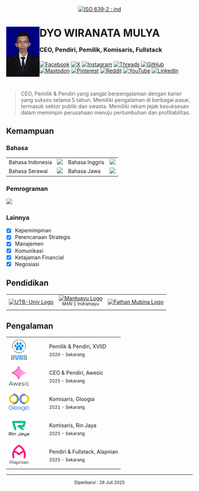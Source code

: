 <p align="center"><a target="_blank" title="Indonesian" href="https://www.loc.gov/standards/iso639-2/php/langcodes_name.php?iso_639_1=id"><img alt="ISO 639-2 : ind" src="https://img.shields.io/badge/🌐%20id-333?style=for-the-badge"/></a></p>

<h1>
    <img alt="Dyon" src="assets/pictures/dyon.png" align="left" height="135" />
    DYO WIRANATA MULYA<br>
    <sub><small><small>CEO, Pendiri, Pemilik, Komisaris, Fullstack</small></small></sup>
</h1>

<p>
    <a target="_blank" title="Facebook" href="javasript:void(0)"><img alt="Facebook" src="https://img.shields.io/badge/-%231877F2.svg?style=badge&logo=Facebook&logoColor=white"/></a>
    <a target="_blank" title="Twitter / X" href="javasript:void(0)"><img alt="X" src="https://img.shields.io/badge/-%23000000.svg?style=badge&logo=X&logoColor=white"/></a>
    <a target="_blank" title="Instagram" href="javasript:void(0)"><img alt="Instagram" src="https://img.shields.io/badge/-%23E4405F.svg?style=badge&logo=Instagram&logoColor=white"/></a>
    <a target="_blank" title="Threads" href="javasript:void(0)"><img alt="Threads" src="https://img.shields.io/badge/-000000?style=badge&logo=Threads&logoColor=white"/></a>
    <a target="_blank" title="GitHub" href="javasript:void(0)"><img alt="GitHub" src="https://img.shields.io/badge/-%23121011.svg?style=badge&logo=github&logoColor=white"/></a>
    <a target="_blank" title="Mastodon" href="javasript:void(0)"><img alt="Mastodon" src="https://img.shields.io/badge/-%232B90D9?style=badge&logo=mastodon&logoColor=white"/></a>
    <a target="_blank" title="Pinterest" href="javasript:void(0)"><img alt="Pinterest" src="https://img.shields.io/badge/-%23E60023.svg?style=badge&logo=Pinterest&logoColor=white"/></a>
    <a target="_blank" title="Reddit" href="javasript:void(0)"><img alt="Reddit" src="https://img.shields.io/badge/-FF4500?style=badge&logo=reddit&logoColor=white"/></a>
    <a target="_blank" title="YouTube" href="javasript:void(0)"><img alt="YouTube" src="https://img.shields.io/badge/-%23FF0000.svg?style=badge&logo=YouTube&logoColor=white"/></a>
    <a target="_blank" title="LinkedIn" href="javasript:void(0)"><img alt="LinkedIn" src="https://img.shields.io/badge/linkedin-%230077B5.svg?style=badge&logo=linkedin&logoColor=white"/></a>
</p>

<br>

<blockquote>CEO, Pemilik & Pendiri yang sangat berpengalaman dengan karier yang sukses selama 5 tahun. Memiliki pengalaman di berbagai pasar, termasuk sektor publik dan swasta. Memiliki rekam jejak kesuksesan dalam memimpin perusahaan menuju pertumbuhan dan profitabilitas.</blockquote>

<h2>Kemampuan</h2>

<h3>Bahasa</h3>

<table>
    <tr>
        <td>Bahasa Indonesia</td>
        <td><a target="_blank" href="javascript:void(0)"><img src="https://progress-bar.xyz/99?style=square"/></a></td>
        <td>Bahasa Inggris</td>
        <td><a target="_blank" href="javascript:void(0)"><img src="https://progress-bar.xyz/78?style=square"/></a></td>
    </tr>
    <tr>
        <td>Bahasa Serawai</td>
        <td><a target="_blank" href="javascript:void(0)"><img src="https://progress-bar.xyz/95?style=square"/></a></td>
        <td>Bahasa Jawa</td>
        <td><a target="_blank" href="javascript:void(0)"><img src="https://progress-bar.xyz/89?style=square"/></a></td>
    </tr>
</table>

<h3>Pemrograman</h3>

<img src="https://github-readme-stats.vercel.app/api/top-langs/?username=dyonmulya"/>

<h3>Lainnya</h3>

- [x] Kepemimpinan
- [x] Perencanaan Strategis
- [x] Manajemen
- [x] Komunikasi
- [x] Ketajaman Financial
- [x] Negosiasi

<h2>Pendidikan</h2>

<table>
    <tr>
        <td align="center">
            <a targe="_blank" title="Universitas Teknologi Bandung" href="https://utb-univ.ac.id/"><img height="100" alt="UTB-Univ Logo" src="https://m.utb-univ.id/assets/logoutb.webp"/></a>
        </td>
        <td align="center">
            <a targe="_blank" title="Madrasah Aliyah Negeri 1 Indramayu" href="https://man1indramayu.sch.id/"><img height="80" alt="Mantuayu Logo" src="https://man1indramayu.sch.id/wp-content/uploads/2021/01/cropped-1kemenag-1.png"/></a><br>
            <sup>MAN 1 Indramayu</sup>
        </td>
        <td align="center">
            <a targe="_blank" title="Pondok Pesantren Fathan Mubina" href="https://fathanmubina.com/"><img height="100" alt="Fathan Mubina Logo" src="https://fathanmubina.com/wp-content/uploads/2017/08/logo.png"/></a>
        </td>
    </tr>
</table>

<h2>Pengalaman</h2>

<table>
    <tr>
        <td align="center"><a target="_blank" href="https://xviid.com/"><img height="55" alt="XVIID" src="assets/pictures/logo-xviid.png"/></a></td>
        <td>
            <dl>
                <dd>
                    Pemilik & Pendiri, XVIID<br>
                    <sub>2020 - Sekarang</sub>
                </dd>
            </dl>
        </td>
    </tr>
    <tr>
        <td align="center"><a target="_blank" href=""><img height="55" alt="Awesic" src="assets/pictures/logo-awesic.png"/></a></td>
        <td>
            <dl>
                <dd>
                    CEO & Pendiri, Awesic<br>
                    <sub>2025 - Sekarang</sub>
                </dd>
            </dl>
        </td>
    </tr>
    <tr>
        <td align="center"><a target="_blank" href="https://gloogia.com/"><img height="55" alt="Gloogia" src="assets/pictures/logo-gloogia.png"/></a></td>
        <td>
            <dl>
                <dd>
                    Komisaris, Gloogia<br>
                    <sub>2021 - Sekarang</sub>
                </dd>
            </dl>
        </td>
    </tr>
    <tr>
        <td align="center"><a target="_blank" href="https://rinjaya.com/"><img height="55" alt="Rin Jaya" src="assets/pictures/logo-rin-jaya.png"/></a></td>
        <td>
            <dl>
                <dd>
                    Komisaris, Rin Jaya<br>
                    <sub>2025 - Sekarang</sub>
                </dd>
            </dl>
        </td>
    </tr>
    <tr>
        <td align="center"><a target="_blank" href="https://alapnian.com/"><img height="55" alt="Alapnian" src="assets/pictures/logo-alapnian.png"/></a></td>
        <td>
            <dl>
                <dd>
                    Pendiri & Fullstack, Alapnian<br>
                    <sub>2025 - Sekarang</sub>
                </dd>
            </dl>
        </td>
    </tr>
</table>

<hr>

<p align="center">
    <sup>Diperbarui : 29 Juli 2025</sup>
</p>